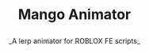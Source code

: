 # <p style="text-align: center;">Mango Animator</p>

<p style="text-align:center;">_A lerp animator for ROBLOX FE scripts_</p>
